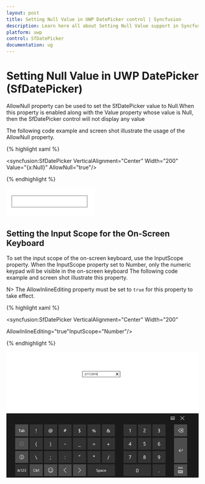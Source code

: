 ```yaml
---
layout: post
title: Setting Null Value in UWP DatePicker control | Syncfusion
description: Learn here all about Setting Null Value support in Syncfusion UWP DatePicker (SfDatePicker) control and more.
platform: uwp
control: SfDatePicker
documentation: ug
---
```


# Setting Null Value in UWP DatePicker (SfDatePicker)

AllowNull property can be used to set the SfDatePicker value to Null.When this property is enabled along with the Value property whose value is Null, then the SfDatePicker control will not display any value 

The following code example and screen shot illustrate the usage of the AllowNull property.

{% highlight xaml %}



<Grid Background="{StaticResource ApplicationPageBackgroundThemeBrush}">

<syncfusion:SfDatePicker VerticalAlignment="Center" Width="200" Value="{x:Null}" AllowNull="true"/>

</Grid>

{% endhighlight %}

![Features_img13](Features_images/Features_img13.png)

## Setting the Input Scope for the On-Screen Keyboard


To set the input scope of the on-screen keyboard, use the InputScope property. When the InputScope property set to Number, only the numeric keypad will be visible in the on-screen keyboard
The following code example and screen shot illustrate this property.



N> The AllowInlineEditing property must be set to `true` for this property to take effect.



{% highlight xaml %}


<Grid Background="{StaticResource ApplicationPageBackgroundThemeBrush}">

<syncfusion:SfDatePicker VerticalAlignment="Center" Width="200"

AllowInlineEditing="true"InputScope="Number"/>

</Grid>

{% endhighlight  %}

![Features_img14](Features_images/Features_img14.png)
